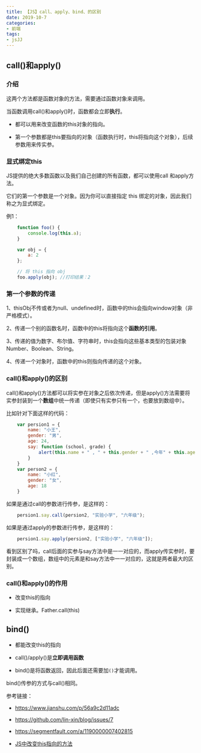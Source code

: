 ```yaml
---
title: 【JS】call、apply、bind、的区别
date: 2019-10-7
categories: 
- 前端
tags: 
- jsJJ
---
```

## call()和apply()

### 介绍

这两个方法都是函数对象的方法，需要通过函数对象来调用。

当函数调用call()和apply()时，函数都会立即**执行**。

- 都可以用来改变函数的this对象的指向。

- 第一个参数都是this要指向的对象（函数执行时，this将指向这个对象），后续参数用来传实参。

### 显式绑定this

JS提供的绝大多数函数以及我们自己创建的所有函数，都可以使用call 和apply方法。

它们的第一个参数是一个对象。因为你可以直接指定 this 绑定的对象，因此我们称之为显式绑定。

例1：

```javascript
    function foo() {
        console.log(this.a);
    }

    var obj = {
        a: 2
    };

    // 将 this 指向 obj
    foo.apply(obj); //打印结果：2
```

### 第一个参数的传递

1、thisObj不传或者为null、undefined时，函数中的this会指向window对象（非严格模式）。

2、传递一个别的函数名时，函数中的this将指向这个**函数的引用**。

3、传递的值为数字、布尔值、字符串时，this会指向这些基本类型的包装对象Number、Boolean、String。

4、传递一个对象时，函数中的this则指向传递的这个对象。


### call()和apply()的区别

call()和apply()方法都可以将实参在对象之后依次传递，但是apply()方法需要将实参封装到一个**数组**中统一传递（即使只有实参只有一个，也要放到数组中）。

比如针对下面这样的代码：

```javascript
    var persion1 = {
        name: "小王",
        gender: "男",
        age: 24,
        say: function (school, grade) {
            alert(this.name + " , " + this.gender + " ,今年" + this.age + " ,在" + school + "上" + grade);
        }
    }
    var person2 = {
        name: "小红",
        gender: "女",
        age: 18
    }
```

如果是通过call的参数进行传参，是这样的：

```javascript
	persion1.say.call(persion2, "实验小学", "六年级");
```

如果是通过apply的参数进行传参，是这样的：

```javascript
	persion1.say.apply(persion2, ["实验小学", "六年级"]);
```

看到区别了吗，call后面的实参与say方法中是一一对应的，而apply传实参时，要封装成一个数组，数组中的元素是和say方法中一一对应的，这就是两者最大的区别。

### call()和apply()的作用

- 改变this的指向

- 实现继承。Father.call(this)

## bind()

- 都能改变this的指向

- call()/apply()是**立即调用函数**

- bind()是将函数返回，因此后面还需要加`()`才能调用。

bind()传参的方式与call()相同。

参考链接：

- <https://www.jianshu.com/p/56a9c2d11adc>

- <https://github.com/lin-xin/blog/issues/7>

- <https://segmentfault.com/a/1190000007402815>

- [JS中改变this指向的方法](http://www.xiaoxiaohan.com/js/38.html)





